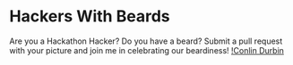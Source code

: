 # Hackers With Beards
Are you a Hackathon Hacker? Do you have a beard? Submit a pull request with your picture and join me in celebrating our beardiness!
[!Conlin Durbin](img/conlin.jpg)
